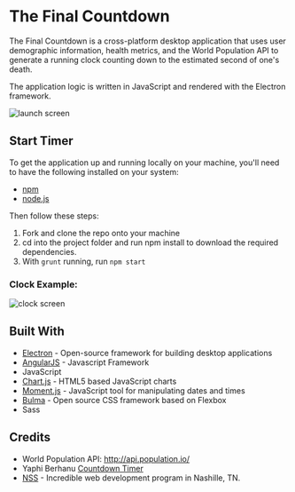 # The Final Countdown

The Final Countdown is a cross-platform desktop application that uses user demographic information, health metrics, and the World Population API to generate a running clock counting down to the estimated second of one's death.

The application logic is written in JavaScript and rendered with the Electron framework.

![launch screen](https://github.com/hunterphillips/countdown/tree/master/images/homeScreen.jpg)

## Start Timer

To get the application up and running locally on your machine, you'll need to have the following installed on your system:
   * [npm](https://www.npmjs.com/)
   * [node.js](https://nodejs.org/en/)

Then follow these steps:
   1. Fork and clone the repo onto your machine
   2. cd into the project folder and run npm install to download the required dependencies.
   3. With `grunt` running, run `npm start`

### Clock Example:
![clock screen](https://github.com/hunterphillips/countdown/tree/master/images/clockScreen.jpg)

## Built With
* [Electron](https://electronjs.org/) - Open-source framework for building desktop applications
* [AngularJS](https://angularjs.org/) - Javascript Framework
* JavaScript
* [Chart.js](http://www.chartjs.org/) - HTML5 based JavaScript charts
* [Moment.js](https://momentjs.com/) - JavaScript tool for manipulating dates and times
* [Bulma](https://bulma.io/) - Open source CSS framework based on Flexbox
* Sass

## Credits
- World Population API: <http://api.population.io/>
- Yaphi Berhanu [Countdown Timer](https://www.sitepoint.com/build-javascript-countdown-timer-no-dependencies/)
- [NSS](http://nashvillesoftwareschool.com/) - Incredible web development program in Nashille, TN.
